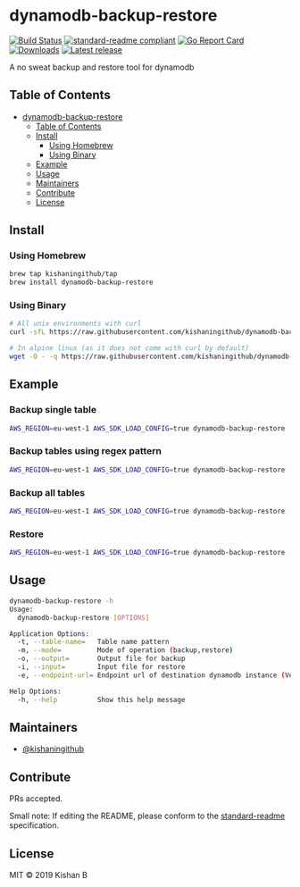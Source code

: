 # dynamodb-backup-restore

[![Build Status](https://travis-ci.org/kishaningithub/dynamodb-backup-restore.svg?branch=master)](https://travis-ci.org/kishaningithub/dynamodb-backup-restore)
[![standard-readme compliant](https://img.shields.io/badge/standard--readme-OK-green.svg?style=flat-square)](https://github.com/RichardLitt/standard-readme)
[![Go Report Card](https://goreportcard.com/badge/github.com/kishaningithub/dynamodb-backup-restore)](https://goreportcard.com/report/github.com/kishaningithub/dynamodb-backup-restore)
[![Downloads](https://img.shields.io/github/downloads/kishaningithub/dynamodb-backup-restore/latest/total.svg)](https://github.com/kishaningithub/dynamodb-backup-restore/releases)
[![Latest release](https://img.shields.io/github/release/kishaningithub/dynamodb-backup-restore.svg)](https://github.com/kishaningithub/dynamodb-backup-restore/releases)

A no sweat backup and restore tool for dynamodb

## Table of Contents

- [dynamodb-backup-restore](#dynamodb-backup-restore)
  - [Table of Contents](#table-of-contents)
  - [Install](#install)
    - [Using Homebrew](#using-homebrew)
    - [Using Binary](#using-binary)
  - [Example](#example)
  - [Usage](#usage)
  - [Maintainers](#maintainers)
  - [Contribute](#contribute)
  - [License](#license)

## Install

### Using Homebrew

```bash
brew tap kishaningithub/tap
brew install dynamodb-backup-restore
```

### Using Binary

```bash
# All unix environments with curl
curl -sfL https://raw.githubusercontent.com/kishaningithub/dynamodb-backup-restore/master/install.sh | sh -s -- -b /usr/local/bin

# In alpine linux (as it does not come with curl by default)
wget -O - -q https://raw.githubusercontent.com/kishaningithub/dynamodb-backup-restore/master/install.sh | sudo sh -s -- -b /usr/local/bin
```

## Example

### Backup single table

```bash
AWS_REGION=eu-west-1 AWS_SDK_LOAD_CONFIG=true dynamodb-backup-restore -t employee-details -m backup -o backup-file
```

### Backup tables using regex pattern

```bash
AWS_REGION=eu-west-1 AWS_SDK_LOAD_CONFIG=true dynamodb-backup-restore -t '.*-details' -m backup -o backup-file
```

### Backup all tables

```bash
AWS_REGION=eu-west-1 AWS_SDK_LOAD_CONFIG=true dynamodb-backup-restore -t '.*' -m backup -o backup-file
```

### Restore

```bash
AWS_REGION=eu-west-1 AWS_SDK_LOAD_CONFIG=true dynamodb-backup-restore -m restore -i backup-file
```

## Usage

```bash
dynamodb-backup-restore -h
Usage:
  dynamodb-backup-restore [OPTIONS]

Application Options:
  -t, --table-name=   Table name pattern
  -m, --mode=         Mode of operation (backup,restore)
  -o, --output=       Output file for backup
  -i, --input=        Input file for restore
  -e, --endpoint-url= Endpoint url of destination dynamodb instance (Very useful for restoring data into local dynamodb instance)

Help Options:
  -h, --help          Show this help message
```

## Maintainers

- [@kishaningithub](https://github.com/kishaningithub)

## Contribute

PRs accepted.

Small note: If editing the README, please conform to the [standard-readme](https://github.com/RichardLitt/standard-readme) specification.

## License

MIT © 2019 Kishan B
